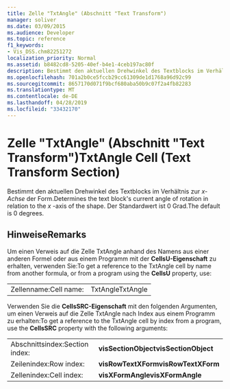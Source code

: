 ```yaml
---
title: Zelle "TxtAngle" (Abschnitt "Text Transform")
manager: soliver
ms.date: 03/09/2015
ms.audience: Developer
ms.topic: reference
f1_keywords:
- Vis_DSS.chm82251272
localization_priority: Normal
ms.assetid: b8482cd8-5205-40ef-b4e1-4ceb197ac80f
description: Bestimmt den aktuellen Drehwinkel des Textblocks im Verhältnis zur x-Achse der Form. Der Standardwert ist 0 Grad.
ms.openlocfilehash: 701a2b0ce5fccb29cc61309de1d1768a96d92c99
ms.sourcegitcommit: 8657170d071f9bcf680aba50b9c07f2a4fb82283
ms.translationtype: MT
ms.contentlocale: de-DE
ms.lasthandoff: 04/28/2019
ms.locfileid: "33432170"
---
```

# <a name="txtangle-cell-text-transform-section"></a><span data-ttu-id="1e91e-104">Zelle "TxtAngle" (Abschnitt "Text Transform")</span><span class="sxs-lookup"><span data-stu-id="1e91e-104">TxtAngle Cell (Text Transform Section)</span></span>

<span data-ttu-id="1e91e-105">Bestimmt den aktuellen Drehwinkel des Textblocks im Verhältnis zur  *x-Achse*  der Form.</span><span class="sxs-lookup"><span data-stu-id="1e91e-105">Determines the text block's current angle of rotation in relation to the  *x*  -axis of the shape.</span></span> <span data-ttu-id="1e91e-106">Der Standardwert ist 0 Grad.</span><span class="sxs-lookup"><span data-stu-id="1e91e-106">The default is 0 degrees.</span></span> 
  
## <a name="remarks"></a><span data-ttu-id="1e91e-107">Hinweise</span><span class="sxs-lookup"><span data-stu-id="1e91e-107">Remarks</span></span>

<span data-ttu-id="1e91e-108">Um einen Verweis auf die Zelle TxtAngle anhand des Namens aus einer anderen Formel oder aus einem Programm mit der **CellsU-Eigenschaft** zu erhalten, verwenden Sie:</span><span class="sxs-lookup"><span data-stu-id="1e91e-108">To get a reference to the TxtAngle cell by name from another formula, or from a program using the **CellsU** property, use:</span></span> 
  
|||
|:-----|:-----|
| <span data-ttu-id="1e91e-109">Zellenname:</span><span class="sxs-lookup"><span data-stu-id="1e91e-109">Cell name:</span></span>  <br/> | <span data-ttu-id="1e91e-110">TxtAngle</span><span class="sxs-lookup"><span data-stu-id="1e91e-110">TxtAngle</span></span>  <br/> |
   
<span data-ttu-id="1e91e-111">Verwenden Sie die **CellsSRC-Eigenschaft** mit den folgenden Argumenten, um einen Verweis auf die Zelle TxtAngle nach Index aus einem Programm zu erhalten:</span><span class="sxs-lookup"><span data-stu-id="1e91e-111">To get a reference to the TxtAngle cell by index from a program, use the **CellsSRC** property with the following arguments:</span></span> 
  
|||
|:-----|:-----|
| <span data-ttu-id="1e91e-112">Abschnittsindex:</span><span class="sxs-lookup"><span data-stu-id="1e91e-112">Section index:</span></span>  <br/> |<span data-ttu-id="1e91e-113">**visSectionObject**</span><span class="sxs-lookup"><span data-stu-id="1e91e-113">**visSectionObject**</span></span> <br/> |
| <span data-ttu-id="1e91e-114">Zeilenindex:</span><span class="sxs-lookup"><span data-stu-id="1e91e-114">Row index:</span></span>  <br/> |<span data-ttu-id="1e91e-115">**visRowTextXForm**</span><span class="sxs-lookup"><span data-stu-id="1e91e-115">**visRowTextXForm**</span></span> <br/> |
| <span data-ttu-id="1e91e-116">Zellenindex:</span><span class="sxs-lookup"><span data-stu-id="1e91e-116">Cell index:</span></span>  <br/> |<span data-ttu-id="1e91e-117">**visXFormAngle**</span><span class="sxs-lookup"><span data-stu-id="1e91e-117">**visXFormAngle**</span></span> <br/> |
   

